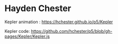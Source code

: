 # Hayden Chester
 Kepler animation :
 https://hchester.github.io/p5/Kepler

 Kepler code:
 https://github.com/hchester/p5/blob/gh-pages/Kepler/Kepler.js

